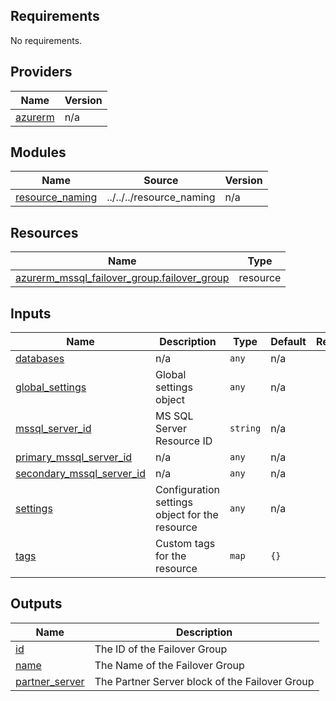 <!-- BEGIN_TF_DOCS -->
## Requirements

No requirements.

## Providers

| Name | Version |
|------|---------|
| <a name="provider_azurerm"></a> [azurerm](#provider\_azurerm) | n/a |

## Modules

| Name | Source | Version |
|------|--------|---------|
| <a name="module_resource_naming"></a> [resource\_naming](#module\_resource\_naming) | ../../../resource_naming | n/a |

## Resources

| Name | Type |
|------|------|
| [azurerm_mssql_failover_group.failover_group](https://registry.terraform.io/providers/hashicorp/azurerm/latest/docs/resources/mssql_failover_group) | resource |

## Inputs

| Name | Description | Type | Default | Required |
|------|-------------|------|---------|:--------:|
| <a name="input_databases"></a> [databases](#input\_databases) | n/a | `any` | n/a | yes |
| <a name="input_global_settings"></a> [global\_settings](#input\_global\_settings) | Global settings object | `any` | n/a | yes |
| <a name="input_mssql_server_id"></a> [mssql\_server\_id](#input\_mssql\_server\_id) | MS SQL Server Resource ID | `string` | n/a | yes |
| <a name="input_primary_mssql_server_id"></a> [primary\_mssql\_server\_id](#input\_primary\_mssql\_server\_id) | n/a | `any` | n/a | yes |
| <a name="input_secondary_mssql_server_id"></a> [secondary\_mssql\_server\_id](#input\_secondary\_mssql\_server\_id) | n/a | `any` | n/a | yes |
| <a name="input_settings"></a> [settings](#input\_settings) | Configuration settings object for the resource | `any` | n/a | yes |
| <a name="input_tags"></a> [tags](#input\_tags) | Custom tags for the resource | `map` | `{}` | no |

## Outputs

| Name | Description |
|------|-------------|
| <a name="output_id"></a> [id](#output\_id) | The ID of the Failover Group |
| <a name="output_name"></a> [name](#output\_name) | The Name of the Failover Group |
| <a name="output_partner_server"></a> [partner\_server](#output\_partner\_server) | The Partner Server block of the Failover Group |
<!-- END_TF_DOCS -->